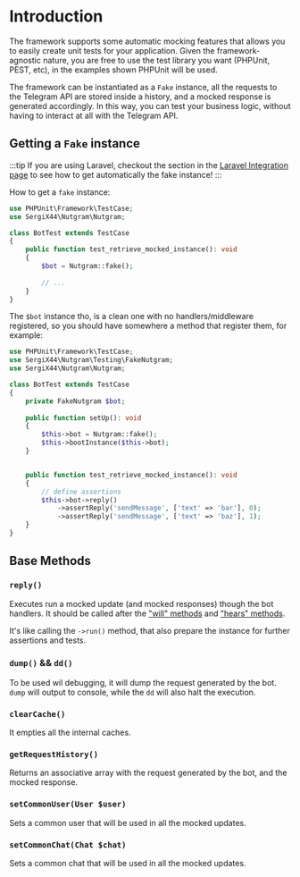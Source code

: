 # Introduction

The framework supports some automatic mocking features that allows you to easily create unit tests for your application.
Given the framework-agnostic nature, you are free to use the test library you want (PHPUnit, PEST, etc), in the examples shown PHPUnit will be used.

The framework can be instantiated as a `Fake` instance, all the requests to the Telegram API are stored inside a history, and a mocked response is generated accordingly.
In this way, you can test your business logic, without having to interact at all with the Telegram API.

## Getting a `Fake` instance

:::tip
If you are using Laravel, checkout the section in the [Laravel Integration page](configuration/laravel.md#testing) to see
how to get automatically the fake instance!
:::

How to get a `fake` instance:

```php
use PHPUnit\Framework\TestCase;
use SergiX44\Nutgram\Nutgram;

class BotTest extends TestCase
{
    public function test_retrieve_mocked_instance(): void
    {
        $bot = Nutgram::fake();
        
        // ...
    }
}
```

The `$bot` instance tho, is a clean one with no handlers/middleware registered, so you should have somewhere a method
that register them, for example:

```php
use PHPUnit\Framework\TestCase;
use SergiX44\Nutgram\Testing\FakeNutgram;
use SergiX44\Nutgram\Nutgram;

class BotTest extends TestCase
{
    private FakeNutgram $bot;
    
    public function setUp(): void 
    {
        $this->bot = Nutgram::fake();
        $this->bootInstance($this->bot);    
    }


    public function test_retrieve_mocked_instance(): void
    {
        // define assertions
        $this->bot->reply()
            ->assertReply('sendMessage', ['text' => 'bar'], 0);
            ->assertReply('sendMessage', ['text' => 'baz'], 1);
    }
}
```

## Base Methods

### `reply()`

Executes run a mocked update (and mocked responses) though the bot handlers.
It should be called after the ["will" methods](mocking.mdx) and ["hears" methods](hearing.mdx).

It's like calling the `->run()` method, that also prepare the instance for further assertions and tests.

### `dump()` && `dd()`

To be used wil debugging, it will dump the request generated by the bot. `dump` will output to console, while the `dd`
will also halt the execution.

### `clearCache()`

It empties all the internal caches.

### `getRequestHistory()`

Returns an associative array with the request generated  by the bot, and the mocked response.

### `setCommonUser(User $user)`

Sets a common user that will be used in all the mocked updates.

### `setCommonChat(Chat $chat)`

Sets a common chat that will be used in all the mocked updates.